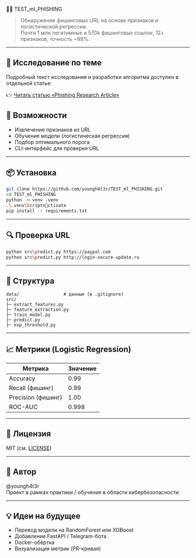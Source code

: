  🕵️‍♂️ TEST_ml_PHISHING

> Обнаружение фишинговых URL на основе признаков и логистической регрессии.  
> Почти 1 млн легитимных и 570k фишинговых ссылок, 12+ признаков, точность ~99%.

---

## 📘 Исследование по теме

Подробный текст исследования и разработки алгоритма доступен в отдельной статье:

👉 [Читать статью «Phishing Research Article»](diploma.md)


## 🚀 Возможности

- Извлечение признаков из URL
- Обучение модели (логистическая регрессия)
- Подбор оптимального порога
- CLI-интерфейс для проверки URL

---

## 📦 Установка

```bash
git clone https://github.com/youngh4t3r/TEST_ml_PHISHING.git
cd TEST_ml_PHISHING
python -m venv .venv
.\.venv\Scriptsctivate
pip install -r requirements.txt
```

---

## 🔍 Проверка URL

```bash
python src\predict.py https://paypal.com
python src\predict.py http://login-secure-update.ru
```

---

## 📁 Структура

```
data/                 # данные (в .gitignore)
src/
├─ extract_features.py
├─ feature_extraction.py
├─ train_model.py
├─ predict.py
├─ exp_threshold.py
```

---

## 📈 Метрики (Logistic Regression)

| Метрика           | Значение |
|-------------------|----------|
| Accuracy          | 0.99     |
| Recall (фишинг)   | 0.99     |
| Precision (фишинг)| 1.00     |
| ROC-AUC           | 0.998    |

---

## 📝 Лицензия

MIT (см. [LICENSE](LICENSE))

---

## 💬 Автор

@youngh4t3r  
Проект в рамках практики / обучения в области кибербезопасности.

---

## 💡 Идеи на будущее

- Перевод модели на RandomForest или XGBoost
- Добавление FastAPI / Telegram-бота
- Docker-обёртка
- Визуализация метрик (PR-кривая)
